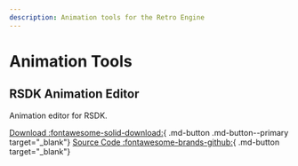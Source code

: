 ```yaml
---
description: Animation tools for the Retro Engine
---
```

# Animation Tools

## RSDK Animation Editor
Animation editor for RSDK.

[Download :fontawesome-solid-download:](https://github.com/Xeeynamo/RSDK/releases){ .md-button .md-button--primary target="_blank"}
[Source Code :fontawesome-brands-github:](https://github.com/Xeeynamo/RSDK){ .md-button target="_blank"}
